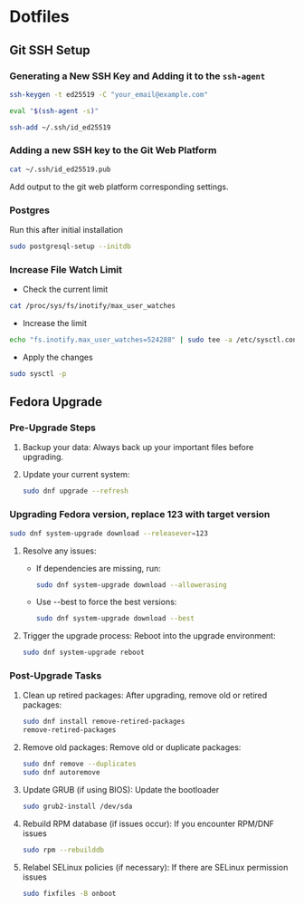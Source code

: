 # Dotfiles

## Git SSH Setup

### Generating a New SSH Key and Adding it to the `ssh-agent`

```bash
ssh-keygen -t ed25519 -C "your_email@example.com"
```

```bash
eval "$(ssh-agent -s)"
```

```bash
ssh-add ~/.ssh/id_ed25519
```

### Adding a new SSH key to the Git Web Platform

```bash
cat ~/.ssh/id_ed25519.pub
```

Add output to the git web platform corresponding settings.

### Postgres

Run this after initial installation

```bash
sudo postgresql-setup --initdb
```

### Increase File Watch Limit

- Check the current limit

```bash
cat /proc/sys/fs/inotify/max_user_watches
```

- Increase the limit

```bash
echo "fs.inotify.max_user_watches=524288" | sudo tee -a /etc/sysctl.conf
```

- Apply the changes

```bash
sudo sysctl -p
```

## Fedora Upgrade

### Pre-Upgrade Steps

1. Backup your data: Always back up your important files before upgrading.

2. Update your current system:

   ```bash
   sudo dnf upgrade --refresh
   ```

### Upgrading Fedora version, replace 123 with target version

```bash
sudo dnf system-upgrade download --releasever=123
```

1. Resolve any issues:
   - If dependencies are missing, run:

     ```bash
     sudo dnf system-upgrade download --allowerasing
     ```

   - Use --best to force the best versions:

     ```bash
     sudo dnf system-upgrade download --best
     ```

2. Trigger the upgrade process: Reboot into the upgrade environment:

   ```bash
   sudo dnf system-upgrade reboot
   ```

### Post-Upgrade Tasks

1. Clean up retired packages: After upgrading, remove old or retired packages:

   ```bash
   sudo dnf install remove-retired-packages
   remove-retired-packages
   ```

2. Remove old packages: Remove old or duplicate packages:

   ```bash
   sudo dnf remove --duplicates
   sudo dnf autoremove
   ```

3. Update GRUB (if using BIOS): Update the bootloader

   ```bash
   sudo grub2-install /dev/sda
   ```

4. Rebuild RPM database (if issues occur): If you encounter RPM/DNF issues

   ```bash
   sudo rpm --rebuilddb
   ```

5. Relabel SELinux policies (if necessary): If there are SELinux permission issues

   ```bash
   sudo fixfiles -B onboot
   ```
